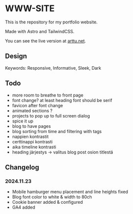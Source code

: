 # WWW-SITE

This is the repository for my portfolio website.

Made with Astro and TailwindCSS.

You can see the live version at [arttu.net](https://arttu.net).

## Design

Keywords: Responsive, Informative, Sleek, Dark

## Todo

- more room to breathe to front page
- font change? at least heading font should be serif
- favicon after font change
- animated sections ?
- projects to pop up to full screen dialog
- spice it up
- blog to have pages
- blog sorting from time and filtering with tags
- nappien kontrastit
- certtinappi kontrasti
- aika timeline kontrasti
- heading järjestys -> valitus blog post osion titlestä

## Changelog

### 2024.11.23

- Mobile hamburger menu placement and line heights fixed
- Blog font color to white & width to 80ch
- Cookie banner added & configured
- GA4 added
